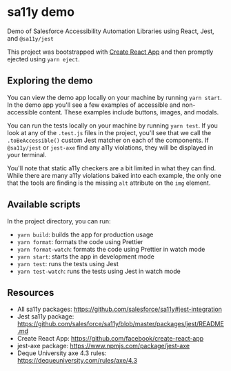 # sa11y demo

Demo of Salesforce Accessibility Automation Libraries using React, Jest, and `@sa11y/jest`

This project was bootstrapped with [Create React App](https://github.com/facebook/create-react-app) and then promptly ejected using `yarn eject`.

## Exploring the demo

You can view the demo app locally on your machine by running `yarn start`. In the demo app you'll see a few examples of accessible and non-accessible content. These examples include buttons, images, and modals.

You can run the tests locally on your machine by running `yarn test`. If you look at any of the `.test.js` files in the project, you'll see that we call the `.toBeAccessible()` custom Jest matcher on each of the components. If `@sa11y/jest` or `jest-axe` find any a11y violations, they will be displayed in your terminal.

You'll note that static a11y checkers are a bit limited in what they can find. While there are many a11y violations baked into each example, the only one that the tools are finding is the missing `alt` attribute on the `img` element.

## Available scripts

In the project directory, you can run:

- `yarn build`: builds the app for production usage
- `yarn format`: formats the code using Prettier
- `yarn format-watch`: formats the code using Prettier in watch mode
- `yarn start`: starts the app in development mode
- `yarn test`: runs the tests using Jest
- `yarn test-watch`: runs the tests using Jest in watch mode

## Resources

- All sa11y packages: https://github.com/salesforce/sa11y#jest-integration
- Jest sa11y package: https://github.com/salesforce/sa11y/blob/master/packages/jest/README.md
- Create React App: https://github.com/facebook/create-react-app
- jest-axe package: https://www.npmjs.com/package/jest-axe
- Deque University axe 4.3 rules: https://dequeuniversity.com/rules/axe/4.3
